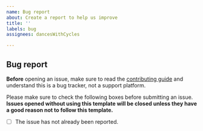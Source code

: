 ```yaml
---
name: Bug report
about: Create a report to help us improve
title: ''
labels: bug
assignees: dancesWithCycles

---
```


## Bug report

**Before** opening an issue, make sure to read the [contributing guide](https://github.com/dancesWithCycles/dede-front-end/blob/master/CONTRIBUTING.md) and understand this is a bug tracker, not a support platform.

Please make sure to check the following boxes before submitting an issue.\
**Issues opened without using this template will be closed unless they have a good reason not to follow this template.**

- [ ] The issue has not already been reported.
